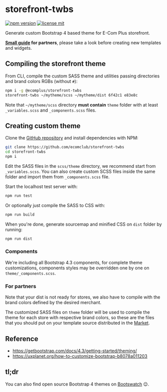 # storefront-twbs

[![npm version](https://img.shields.io/npm/v/@ecomplus/storefront-twbs.svg)](https://www.npmjs.org/@ecomplus/storefront-twbs)
[![license mit](https://img.shields.io/badge/License-MIT-yellow.svg)](https://opensource.org/licenses/MIT)

Generate custom Bootstrap 4 based theme for E-Com Plus storefront.

**[Small guide](https://developers.e-com.plus/storefront-twbs/) for partners**,
please take a look before creating new
templates and widgets.

## Compiling the storefront theme

From CLI, compile the custom SASS theme
and utilities passing directories
and brand colors RGBs (without `#`):

```bash
npm i -g @ecomplus/storefront-twbs
storefront-twbs ~/mytheme/scss ~/mytheme/dist 6f42c1 e83e8c
```

Note that `~/mytheme/scss` directory **must contain**
`theme` folder with at least
`_variables.scss` and `_components.scss` files.

## Creating custom theme

Clone the [GitHub repository](https://github.com/ecomclub/storefront-twbs)
and install dependencies with NPM:

```bash
git clone https://github.com/ecomclub/storefront-twbs
cd storefront-twbs
npm i
```

Edit the SASS files in the `scss/theme` directory,
we recommend start from `_variables.scss`.
You can also create custom SCSS files inside the same folder and
import them from `_components.scss` file.

Start the localhost test server with:

```bash
npm run test
```

Or optionally just compile the SASS to CSS with:

```bash
npm run build
```

When you're done, generate sourcemap and minified CSS
on `dist` folder by running:

```bash
npm run dist
```

### Components

We're including all Bootstrap 4.3 components,
for complete theme customizations, components styles may be
overridden one by one on `theme/_components.scss`.

### For partners

Note that your dist is not ready for stores,
we also have to compile with the brand colors defined by
the desired merchant.

The customized SASS files on `theme` folder will be used
to compile the theme for each store with respective
brand colors, so these are the files that you should
put on your template source
distributed in the [Market](https://market.e-com.plus).

## Reference

- https://getbootstrap.com/docs/4.3/getting-started/theming/
- https://uxplanet.org/how-to-customize-bootstrap-b8078a011203

## tl;dr

You can also find open source Bootstrap 4 themes
on [Bootswatch](https://bootswatch.com/) :wink:.

